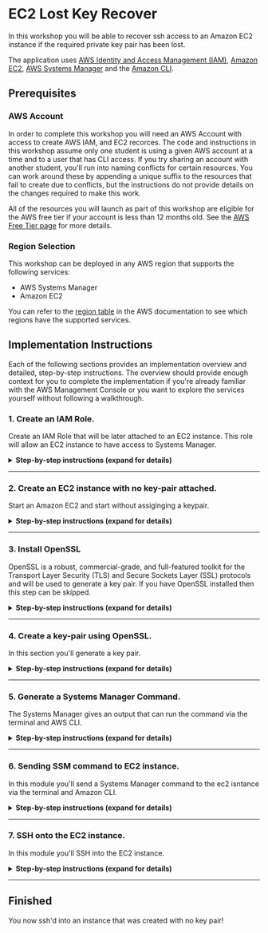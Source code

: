 # EC2 Lost Key Recover

In this workshop you will be able to recover ssh access to an Amazon EC2 instance if the required private key pair has been lost.

The application uses [AWS Identity and Access Management (IAM)](https://aws.amazon.com/iam/), [Amazon EC2](https://aws.amazon.com/ec2/), [AWS Systems Manager](https://aws.amazon.com/systems-manager/) and the [Amazon CLI](https://aws.amazon.com/cli/).

## Prerequisites

### AWS Account

In order to complete this workshop you will need an AWS Account with access to create AWS IAM, and EC2 recorces. The code and instructions in this workshop assume only one student is using a given AWS account at a time and to a user that has CLI access. If you try sharing an account with another student, you'll run into naming conflicts for certain resources. You can work around these by appending a unique suffix to the resources that fail to create due to conflicts, but the instructions do not provide details on the changes required to make this work.

All of the resources you will launch as part of this workshop are eligible for the AWS free tier if your account is less than 12 months old. See the [AWS Free Tier page](https://aws.amazon.com/free/) for more details.


### Region Selection

This workshop can be deployed in any AWS region that supports the following services:

- AWS Systems Manager
- Amazon EC2

You can refer to the [region table](https://aws.amazon.com/about-aws/global-infrastructure/regional-product-services/) in the AWS documentation to see which regions have the supported services.


## Implementation Instructions

Each of the following sections provides an implementation overview and detailed, step-by-step instructions. The overview should provide enough context for you to complete the implementation if you're already familiar with the AWS Management Console or you want to explore the services yourself without following a walkthrough.

### 1. Create an IAM Role.

Create an IAM Role that will be later attached to an EC2 instance.  This role will allow an EC2 instance to have access to Systems Manager.



<details>
<summary><strong>Step-by-step instructions (expand for details)</strong></summary><p>
1. From the AWS Management Console, click on **Services** and then select **IAM** in the Security, Identity & Compliance section.

1. Select **Roles** in the left navigation bar and then choose **Create new role**.

1. Select **EC2** as service to use the role. Click **Next: Permissions**.

1. Type **SSM** in the search bar and check the box left of **AmazonEC2RoleforSSM**. click **Next: Review**.


1. Give it the role name `AmazonEC2RoleforSSMRole` and click **Create Role**.
</p></details>

---

### 2. Create an EC2 instance with no key-pair attached.

Start an Amazon EC2 and start without assiginging a keypair.




<details>
<summary><strong>Step-by-step instructions (expand for details)</strong></summary><p>

1. From the AWS Management Console, click on **Services** and then select **EC2** in the Compute section.

1. Click on **Launch Instance**.

1. Choose an Amazon Machine Image (AMI), for this example I choose **Amazon Linux 2 AMI (HVM), SSD Volume Type**.  Click **Select**.

1. Choose an Instance Type, for this example **t2.micro** will work.  Click **Next: Configure Instance Details**.

1. Configure Instance Details, under **IAM role** select the created role from **Step 1** which was  `AmazonEC2RoleforSSMRole`.  Click **Next: Add Storage**.

1. Add Storage, the default is fine.  Click **Next: Add Tags**.

1. Click **Add Tag** and for *Key* put `Name`.  For *Value* put `EC2noKeyPair`.  Click **Next: Configure Security Group**.

1. Configure Security Group, use an existing security group or create a new one.  Ensure that the EC2 instance has access to **Port 22**.  Click **Review and Launch**.

1. Review Instance Launch, when complete.  Click **Launch**.

1. A pop up will appear to set an EC2 Key Pair.  Select **Proceed without a key pair** and **check the box** to acknologe that you will not be able to connect to the instance unless you know the password built into the AMI.

</p></details>

---

### 3. Install OpenSSL

OpenSSL is a robust, commercial-grade, and full-featured toolkit for the Transport Layer Security (TLS) and Secure Sockets Layer (SSL) protocols and will be used to generate a key pair.  If you have OpenSSL installed then this step can be skipped.

<details>
<summary><strong>Step-by-step instructions (expand for details)</strong></summary><p>

1. Download [OpenSSL](https://www.openssl.org/) onto your local computer.  For this workshop the directions will be made to be followed on a **mac**.

1. If **brew** is installed then enter the following command into a termianl.  If you do not have brew installed then install it from this [link](https://brew.sh/).

	``
	brew install openssl
	``

1. In the terminal enter the bellow command to verify that *OpenSSL version 1.0* or newer is installed.

	``
    openssl version
    ``

</p></details>

---

### 4. Create a key-pair using OpenSSL.

In this section you'll generate a key pair.


<details>
<summary><strong>Step-by-step instructions (expand for details)</strong></summary><p>

1. In the terminal enter the bellow command.  The name for **private_key.pem** can be changed.

	``
    openssl genpkey -algorithm RSA -pkeyopt rsa_keygen_bits:4096 -out private_key.pem
    ``

1. Verify that the private key has been generated and move to the next step.

</p></details>

---

### 5. Generate a Systems Manager Command.

The Systems Manager gives an output that can run the command via the terminal and AWS CLI.

<details>
<summary><strong>Step-by-step instructions (expand for details)</strong></summary><p>

1. From the AWS Management Console, click on **Services** and then select **EC2** in the Compute section.

1. On the left hand side, expand the **SYSTEMS MANAGER SERVICES** section and click on **Run Command**.

1. Click **Run Command**.

1. In the **Command document** section choose **Command document**.

1. In the **Select Targets by** section select the EC2 instance created from step 2.  If there are now instances then the **SSM Agent** might not be installed on the EC2.

1. Go down to the bottom of the page and expand the **AWS Command Line Interface command** section.

1. **Copy** the contents in the **CLI command** text block and save to be used in the next steps.

1. Change the `"commands":[""]` section to `"commands":["echo \"\">> /home/ec2-user/.ssh/authorized_keys "]`
 
</p></details>

---

### 6. Sending SSM command to EC2 instance.

In this module you'll send a Systems Manager command to the ec2 isntance via the terminal and Amazon CLI.

<details>
<summary><strong>Step-by-step instructions (expand for details)</strong></summary><p>

1. In the terminal, go to the directory to where the private key was made and change the permissions of the key by using the below command.

	``
    chmod 400 private_key.pem
    ``

1. Once the permisions are changed then run the below command and copy the output.

	``
	ssh-keygen -y -f private_key.pem
    ``

1. From the Systems Manager command in the `echo \"\"` part.  Paste the ssh key output between the quotes.  Press **enter** to send the command.

</p></details>

---

### 7. SSH onto the EC2 instance.

In this module you'll SSH into the EC2 instance.

<details>
<summary><strong>Step-by-step instructions (expand for details)</strong></summary><p>

1. From the AWS Management Console, click on **Services** and then select **EC2** in the Compute section.

1. Copy the **Public DNS (IPv4)** from the running EC2 instance.

1. In the terminal enter the command `ssh -i "private_key.pem" ec2-user@` then paste the **Public DNS (IPv4)** to the end of the command. Press **enter** and below you should see...

	```
       __|  __|_  )
       _|  (     /   Amazon Linux 2 AMI
      ___|\___|___|
	```

</p></details>


---

## Finished
You now ssh'd into an instance that was created with no key pair!

